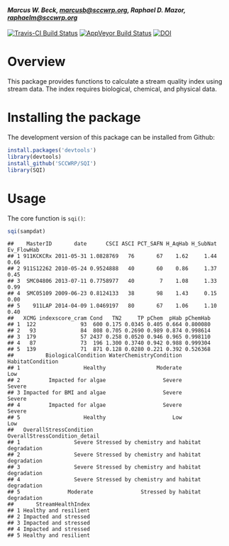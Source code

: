 
#### *Marcus W. Beck, marcusb@sccwrp.org, Raphael D. Mazor, raphaelm@sccwrp.org*

[![Travis-CI Build Status](https://travis-ci.org/SCCWRP/SQI.svg?branch=master)](https://travis-ci.org/SCCWRP/SQI)
 [![AppVeyor Build Status](https://ci.appveyor.com/api/projects/status/github/SCCWRP/SQI?branch=master&svg=true)](https://ci.appveyor.com/project/SCCWRP/SQI)
[![DOI](https://zenodo.org/badge/154087271.svg)](https://zenodo.org/badge/latestdoi/154087271)

# Overview 

This package provides functions to calculate a stream quality index using stream data.  The index requires biological, chemical, and physical data.

# Installing the package

The development version of this package can be installed from Github:


```r
install.packages('devtools')
library(devtools)
install_github('SCCWRP/SQI')
library(SQI)
```

# Usage

The core function is `sqi()`: 



```r
sqi(sampdat)
```

```
##    MasterID       date      CSCI ASCI PCT_SAFN H_AqHab H_SubNat Ev_FlowHab
## 1 911KCKCRx 2011-05-31 1.0828769   76       67    1.62     1.44       0.66
## 2 911S12262 2010-05-24 0.9524888   40       60    0.86     1.37       0.45
## 3  SMC04806 2013-07-11 0.7758977   40        7    1.08     1.33       0.99
## 4  SMC05109 2009-06-23 0.8124133   38       98    1.43     0.15       0.00
## 5    911LAP 2014-04-09 1.0469197   80       67    1.06     1.10       0.40
##   XCMG indexscore_cram Cond   TN2     TP pChem  pHab pChemHab
## 1  122              93  600 0.175 0.0345 0.405 0.664 0.800080
## 2   93              84  808 0.705 0.2690 0.989 0.874 0.998614
## 3  179              57 2437 0.258 0.0520 0.946 0.965 0.998110
## 4   87              73  196 1.300 0.3740 0.942 0.988 0.999304
## 5  139              71  871 0.128 0.0280 0.221 0.392 0.526368
##          BiologicalCondition WaterChemistryCondition HabitatCondition
## 1                    Healthy                Moderate              Low
## 2         Impacted for algae                  Severe           Severe
## 3 Impacted for BMI and algae                  Severe           Severe
## 4         Impacted for algae                  Severe           Severe
## 5                    Healthy                     Low              Low
##   OverallStressCondition                 OverallStressCondition_detail
## 1                 Severe Stressed by chemistry and habitat degradation
## 2                 Severe Stressed by chemistry and habitat degradation
## 3                 Severe Stressed by chemistry and habitat degradation
## 4                 Severe Stressed by chemistry and habitat degradation
## 5               Moderate               Stressed by habitat degradation
##       StreamHealthIndex
## 1 Healthy and resilient
## 2 Impacted and stressed
## 3 Impacted and stressed
## 4 Impacted and stressed
## 5 Healthy and resilient
```


